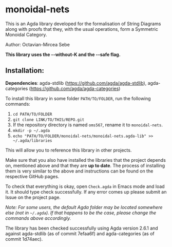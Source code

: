 # monoidal-nets
This is an Agda library developed for the formalisation of String Diagrams along with proofs that they, with the usual operations, form a Symmetric Monoidal Category.

Author: Octavian-Mircea Sebe

**This library uses the --without-K and the --safe flag.**

## Installation:

**Dependencies**: agda-stdlib (https://github.com/agda/agda-stdlib), agda-categories (https://github.com/agda/agda-categories)

To install this library in some folder `PATH/TO/FOLDER`, run the following commands:
1. `cd PATH/TO/FOLDER`
2. `git clone LINK/TO/THIS/REPO.git`
3. If the repository directory is named `oms567`, rename it to `monoidal-nets`.
4. `mkdir -p ~/.agda`
5. `echo "PATH/TO/FOLDER/monoidal-nets/monoidal-nets.agda-lib" >> ~/.agda/libraries`

This will allow you to reference this library in other projects.

Make sure that you also have installed the libraries that the project depends on, mentioned above and that they are **up to date**. The process of installing them is very similar to the above and instructions can be found on the respective GitHub pages.

To check that everything is okay, open `Check.agda` in Emacs mode and load it. It should type check successfully.
If any error comes up please submit an Issue on the project page.

*Note: For some users, the default Agda folder may be located somewhere else (not in `~/.agda`). If that happens to be the case, please change the commands above accordingly.*


The library has been checked successfully using Agda version 2.6.1 and against agda-stdlib (as of commit 7efaa6f) and agda-categories (as of commit 1d74aec).
